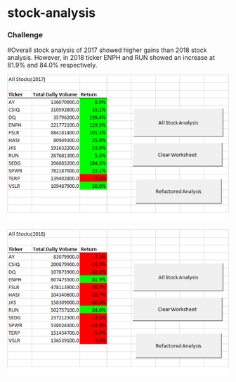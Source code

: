 # stock-analysis

### Challenge
#Overall stock analysis of 2017 showed higher gains than 2018 stock analysis. However, in 2018 ticker ENPH and RUN showed an increase at 81.9% and 84.0% respectively.

![Stocks Table](All%20Stocks%202017.png)

![Stocks Table](All%20Stocks%202018.png)
